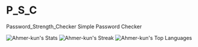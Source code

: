 # P_S_C
Password_Strength_Checker
Simple Password Checker

![Ahmer-kun's Stats](https://github-readme-stats.vercel.app/api?username=Ahmer-kun&theme=vue-dark&show_icons=true&hide_border=true&count_private=true)
![Ahmer-kun's Streak](https://github-readme-streak-stats.herokuapp.com/?user=Ahmer-kun&theme=vue-dark&hide_border=true)
![Ahmer-kun's Top Languages](https://github-readme-stats.vercel.app/api/top-langs/?username=Ahmer-kun&theme=vue-dark&show_icons=true&hide_border=true&layout=compact)
